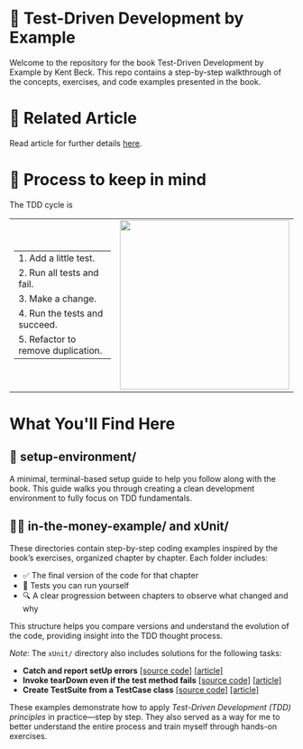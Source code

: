 # 🧪 Test-Driven Development by Example
Welcome to the repository for the book Test-Driven Development by Example by Kent Beck.
This repo contains a step-by-step walkthrough of the concepts, exercises, and code examples presented in the book.

# 📝 Related Article
Read article for further details [here](https://sk3pper.github.io/posts/software-development/test-driven-development/test-driven-development-by-example-init/).

# 🔄 Process to keep in mind
The TDD cycle is

<table style="border: none;">
    <tr>
        <td>
            <table style="border: none;">
                <tr><td style="border: none;"> 1. Add a little test.             </td> </tr>
                <tr><td style="border: none;"> 2. Run all tests and fail.        </td></tr>
                <tr><td style="border: none;"> 3. Make a change.                 </td></tr>
                <tr><td style="border: none;"> 4. Run the tests and succeed.     </td></tr>
                <tr><td style="border: none;"> 5. Refactor to remove duplication.</td></tr>
            </table>
        </td>
        <td style="border: none;">
            <img src="https://sk3pper.github.io/posts/software-development/test-driven-development/test-driven-development-by-example-init/images/tdd-icon.png" width="300">
        </td>
    </tr>
</table>

# What You'll Find Here

## 🔧 setup-environment/
A minimal, terminal-based setup guide to help you follow along with the book.
This guide walks you through creating a clean development environment to fully focus on TDD fundamentals.

## 👨‍💻 in-the-money-example/ and xUnit/
These directories contain step-by-step coding examples inspired by the book’s exercises, organized chapter by chapter. Each folder includes:

- ✅ The final version of the code for that chapter
- 🧪 Tests you can run yourself
- 🔍 A clear progression between chapters to observe what changed and why

This structure helps you compare versions and understand the evolution of the code, providing insight into the TDD thought process.

*Note*: The `xUnit/` directory also includes solutions for the following tasks:

- **Catch and report setUp errors** [[source code]](https://github.com/Sk3pper/test-driven-development-by-example/tree/main/xUnit/ch22_exercise) [[article]](https://sk3pper.github.io/posts/software-development/test-driven-development/exercise-1/)
- **Invoke tearDown even if the test method fails** [[source code]](https://github.com/Sk3pper/test-driven-development-by-example/tree/main/xUnit/ch23_exerciseA) [[article]](https://sk3pper.github.io/posts/software-development/test-driven-development/exercise-2/)
- **Create TestSuite from a TestCase class** [[source code]](https://github.com/Sk3pper/test-driven-development-by-example/tree/main/xUnit/ch23_exerciseB) [[article]](https://sk3pper.github.io/posts/software-development/test-driven-development/exercise-3/)

 
These examples demonstrate how to apply *Test-Driven Development (TDD) principles* in practice—step by step. They also served as a way for me to better understand the entire process and train myself through hands-on exercises.